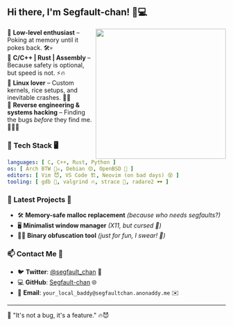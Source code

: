 ## Hi there, I'm Segfault-chan! 👾💻

<img src="https://tse1.mm.bing.net/th?id=OIP.fr1CuLNcd9r-rdKHFyJ12gHaG6&pid=Api" width="300" align="right" />

🔹 **Low-level enthusiast** – Poking at memory until it pokes back. 🛠️💀  
🔹 **C/C++ | Rust | Assembly** – Because safety is optional, but speed is not. ⚡🔥  
🔹 **Linux lover** – Custom kernels, rice setups, and inevitable crashes. 🐧💥  
🔹 **Reverse engineering & systems hacking** – Finding the bugs *before* they find me. 🕵️‍♀️🐞  

### 🔧 Tech Stack 🖥️
```yaml
languages: [ C, C++, Rust, Python ]
os: [ Arch BTW 🏴‍☠️, Debian 🟡, OpenBSD 🦀 ]
editors: [ Vim 😈, VS Code 🏗, Neovim (on bad days) 😵 ]
tooling: [ gdb 🔎, valgrind 🔥, strace 📜, radare2 🕶 ]
```

### 📝 Latest Projects 🚀
- 🛠 **Memory-safe malloc replacement** *(because who needs segfaults?)*
- 🖥 **Minimalist window manager** *(X11, but cursed 👹)*
- 🏴‍☠️ **Binary obfuscation tool** *(just for fun, I swear! 🤫)*

### 📫 Contact Me 📩
- 🐦 **Twitter**: [@segfault_chan](https://www.youtube.com/watch?v=dQw4w9WgXcQ) 🎵
- 💻 **GitHub**: [Segfault-chan](https://github.com/Segfault-chan) 🌐
- 📧 **Email**: `your_local_baddy@segfaultchan.anonaddy.me` ✉️

---
💾 "It's not a bug, it's a feature." 🔥😈
